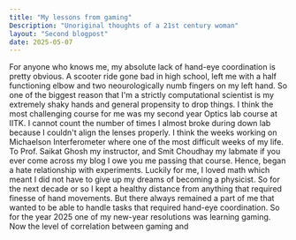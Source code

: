 ```yaml
---
title: "My lessons from gaming"
Description: "Unoriginal thoughts of a 21st century woman"
layout: "Second blogpost"
date: 2025-05-07
---
```


For anyone who knows me, my absolute lack of hand-eye coordination is pretty obvious. A scooter ride gone bad in high school, left me with a half functioning elbow and two neourologically numb fingers on my left hand. So one of the biggest reason that I'm a strictly computational scientist is my extremely shaky hands and general propensity to drop things. I think the most challenging course for me was my second year Optics lab course at IITK. I cannot count the number of times I almost broke during down lab because I couldn't align the lenses properly. I think the weeks working on Michaelson Interferometer where one of the most difficult weeks of my life. To Prof. Saikat Ghosh my instructor, and Smit Choudhay my labmate if you ever come across my blog I owe you me passing that course. Hence, began a hate relationship with experiments. Luckily for me, I loved math which meant I did not have to give up my dreams of becoming a physicist. So for the next decade or so I kept a healthy distance from anything that required finesse of hand movements. But there always remained a part of me that wanted to be able to handle tasks that required hand-eye coordination.
So for the year 2025 one of my new-year resolutions was learning gaming. Now the level of correlation between gaming and  
